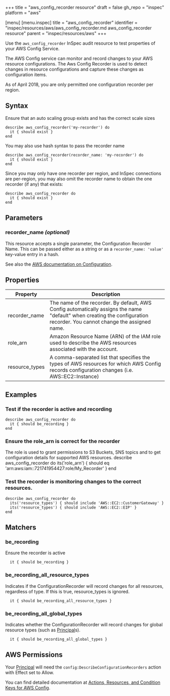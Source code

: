 +++
title = "aws_config_recorder resource"
draft = false
gh_repo = "inspec"
platform = "aws"

[menu]
  [menu.inspec]
    title = "aws_config_recorder"
    identifier = "inspec/resources/aws/aws_config_recorder.md aws_config_recorder resource"
    parent = "inspec/resources/aws"
+++

Use the `aws_config_recorder` InSpec audit resource to test properties of your AWS Config Service.

The AWS Config service can monitor and record changes to your AWS resource configurations. The Aws Config Recorder is used to detect changes in resource configurations and capture these changes as configuration items.

As of April 2018, you are only permitted one configuration recorder per region.

## Syntax

Ensure that an auto scaling group exists and has the correct scale sizes

    describe aws_config_recorder('my-recorder') do
      it { should exist }
    end

You may also use hash syntax to pass the recorder name

    describe aws_config_recorder(recorder_name: 'my-recorder') do
      it { should exist }
    end

Since you may only have one recorder per region, and InSpec connections are per-region, you may also omit the recorder name to obtain the one recorder (if any) that exists:

    describe aws_config_recorder do
      it { should exist }
    end

## Parameters

### recorder_name _(optional)_

This resource accepts a single parameter, the Configuration Recorder Name.
This can be passed either as a string or as a `recorder_name: 'value'` key-value entry in a hash.

See also the [AWS documentation on Configuration](https://docs.aws.amazon.com/config/latest/developerguide/aws-config-landing-page.html).

## Properties

| Property       | Description                                                                                                                                                              |
| -------------- | ------------------------------------------------------------------------------------------------------------------------------------------------------------------------ |
| recorder_name  | The name of the recorder. By default, AWS Config automatically assigns the name "default" when creating the configuration recorder. You cannot change the assigned name. |
| role_arn       | Amazon Resource Name (ARN) of the IAM role used to describe the AWS resources associated with the account.                                                               |
| resource_types | A comma-separated list that specifies the types of AWS resources for which AWS Config records configuration changes (i.e. AWS::EC2::Instance)                            |

## Examples

### Test if the recorder is active and recording

    describe aws_config_recorder do
      it { should be_recording }
    end

### Ensure the role_arn is correct for the recorder

The role is used to grant permissions to S3 Buckets, SNS topics and to get configuration details for supported AWS resources.
describe aws_config_recorder do
its('role_arn') { should eq 'arn:aws:iam::721741954427:role/My_Recorder' }
end

### Test the recorder is monitoring changes to the correct resources.

    describe aws_config_recorder do
      its('resource_types') { should include 'AWS::EC2::CustomerGateway' }
      its('resource_types') { should include 'AWS::EC2::EIP' }
    end

## Matchers

### be_recording

Ensure the recorder is active

      it { should be_recording }

### be_recording_all_resource_types

Indicates if the ConfigurationRecorder will record changes for all resources, regardless of type. If this is true, resource_types is ignored.

      it { should be_recording_all_resource_types }

### be_recording_all_global_types

Indicates whether the ConfigurationRecorder will record changes for global resource types (such as [Principal](https://docs.aws.amazon.com/IAM/latest/UserGuide/intro-structure.html#intro-structure-principal)s).

      it { should be_recording_all_global_types }

## AWS Permissions

Your [Principal](https://docs.aws.amazon.com/IAM/latest/UserGuide/intro-structure.html#intro-structure-principal) will need the `config:DescribeConfigurationRecorders` action with Effect set to Allow.

You can find detailed documentation at [Actions, Resources, and Condition Keys for AWS Config](https://docs.aws.amazon.com/IAM/latest/UserGuide/list_awsconfig.html).
